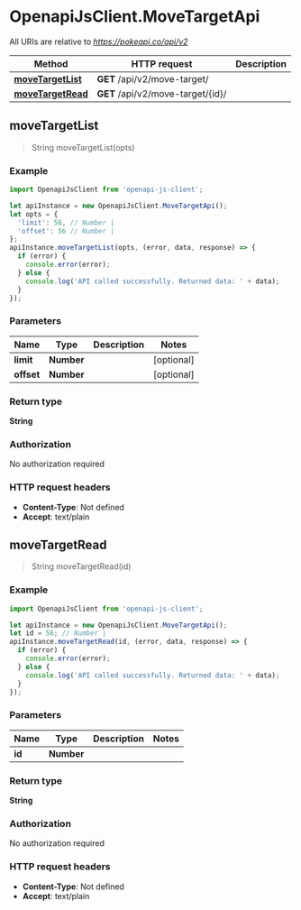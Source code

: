 # OpenapiJsClient.MoveTargetApi

All URIs are relative to *https://pokeapi.co/api/v2*

Method | HTTP request | Description
------------- | ------------- | -------------
[**moveTargetList**](MoveTargetApi.md#moveTargetList) | **GET** /api/v2/move-target/ | 
[**moveTargetRead**](MoveTargetApi.md#moveTargetRead) | **GET** /api/v2/move-target/{id}/ | 



## moveTargetList

> String moveTargetList(opts)



### Example

```javascript
import OpenapiJsClient from 'openapi-js-client';

let apiInstance = new OpenapiJsClient.MoveTargetApi();
let opts = {
  'limit': 56, // Number | 
  'offset': 56 // Number | 
};
apiInstance.moveTargetList(opts, (error, data, response) => {
  if (error) {
    console.error(error);
  } else {
    console.log('API called successfully. Returned data: ' + data);
  }
});
```

### Parameters


Name | Type | Description  | Notes
------------- | ------------- | ------------- | -------------
 **limit** | **Number**|  | [optional] 
 **offset** | **Number**|  | [optional] 

### Return type

**String**

### Authorization

No authorization required

### HTTP request headers

- **Content-Type**: Not defined
- **Accept**: text/plain


## moveTargetRead

> String moveTargetRead(id)



### Example

```javascript
import OpenapiJsClient from 'openapi-js-client';

let apiInstance = new OpenapiJsClient.MoveTargetApi();
let id = 56; // Number | 
apiInstance.moveTargetRead(id, (error, data, response) => {
  if (error) {
    console.error(error);
  } else {
    console.log('API called successfully. Returned data: ' + data);
  }
});
```

### Parameters


Name | Type | Description  | Notes
------------- | ------------- | ------------- | -------------
 **id** | **Number**|  | 

### Return type

**String**

### Authorization

No authorization required

### HTTP request headers

- **Content-Type**: Not defined
- **Accept**: text/plain

